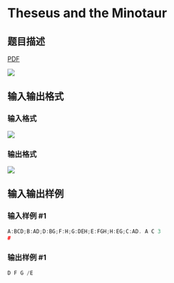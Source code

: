 # Theseus and the Minotaur

## 题目描述

[problemUrl]: https://uva.onlinejudge.org/index.php?option=com_onlinejudge&Itemid=8&category=3&page=show_problem&problem=104

[PDF](https://uva.onlinejudge.org/external/1/p168.pdf)

![](https://cdn.luogu.com.cn/upload/vjudge_pic/UVA168/7281c7a6d5153c6b1ce914c5f26ea46d9bdf5dbc.png)

## 输入输出格式

### 输入格式

![](https://cdn.luogu.com.cn/upload/vjudge_pic/UVA168/32d1b207d628e7bc59c32393a5f94d0b93729a57.png)

### 输出格式

![](https://cdn.luogu.com.cn/upload/vjudge_pic/UVA168/e79fbc2ce34548a232dc0a67402e825e2e169d25.png)

## 输入输出样例

### 输入样例 #1

```cpp
A:BCD;B:AD;D:BG;F:H;G:DEH;E:FGH;H:EG;C:AD. A C 3
#
```


### 输出样例 #1

```cpp
D F G /E
```


